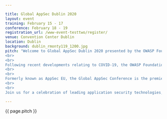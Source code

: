 ```yaml
---

title: Global AppSec Dublin 2020
layout: event
training: February 15 - 17
conference: February 18 - 19
registration_url: /www-event-testtwo/register/
venue: Convention Center Dublin
location: Dublin
background: dublin_rmonty119_1200.jpg
pitch: "Welcome to Global AppSec Dublin 2020 presented by the OWASP Foundation.
<br>
<br>
Following recent developments relating to COVID-19, the OWASP Foundation has made the difficult decision to postpone the Global AppSec Dublin Conference to February 15-19, 2021. See the blog post for more information.
<br>
<br>
Formerly known as AppSec EU, the Global AppSec Conference is the premier application security conference for developers and security experts. Designed for private and public sector infosec professionals, the OWASP three day training and two day conference equips developers, defenders, and advocates to build a more secure web.
<br>
<br>
Join us for a celebration of leading application security technologies, speakers, prospects, and community, in a unique event that will build on everything you already know to expect from an OWASP Global Conference."

---
```


<!-- rebuild 24 -->

{{ page.pitch }}



